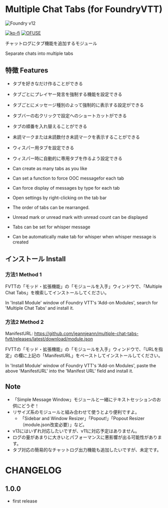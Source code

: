 # Multiple Chat Tabs (for FoundryVTT)

<!--- ![Foundry v11](https://img.shields.io/badge/foundry-v11-green) --->
![Foundry v12](https://img.shields.io/badge/foundry-v12-green)
<!--- ![Foundry v13](https://img.shields.io/badge/foundry-v13-green) --->

[![ko-fi](https://ko-fi.com/img/githubbutton_sm.svg)](https://ko-fi.com/X8X415YUSP)
[![OFUSE](https://img.shields.io/badge/OFUSE-9cf.svg?style=for-the-badge)](https://ofuse.me/o?uid=81619)

チャットログにタブ機能を追加するモジュール

Separate chats into multiple tabs

## 特徴  Features

- タブを好きなだけ作ることができる
- タブごとにプレイヤー発言を強制する機能を設定できる
- タブごとにメッセージ種別のよって強制的に表示する設定ができる
- タブバーの右クリックで設定へのショートカットができる
- タブの順番を入れ替えることができる
- 未読マークまたは未読数付き未読マークを表示することができる
- ウィスパー用タブを設定できる
- ウィスパー時に自動的に専用タブを作るよう設定できる

- Can create as many tabs as you like
- Can set a function to force OOC messagefor each tab
- Can force display of messages by type for each tab
- Open settings by right-clicking on the tab bar
- The order of tabs can be rearranged.
- Unread mark or unread mark with unread count can be displayed
- Tabs can be set for whisper message
- Can be automatically make tab for whisper when whisper message is created


## インストール  Install

### 方法1  Method 1

FVTTの「モッド・拡張機能」の「モジュールを入手」ウィンドウで、「Multiple Chat Tabs」を検索してインストールしてください。

In 'Install Module' window of Foundry VTT's 'Add-on Modules', search for 'Multiple Chat Tabs' and install it.

### 方法2  Method 2

ManifestURL: https://github.com/jeannjeann/multiple-chat-tabs-fvtt/releases/latest/download/module.json

FVTTの「モッド・拡張機能」の「モジュールを入手」ウィンドウで、「URLを指定」の欄に上記の「ManifestURL」をペーストしてインストールしてください。

In 'Install Module' window of Foundry VTT's 'Add-on Modules', paste the above 'ManifestURL' into the 'Manifest URL' field and install it.

## Note

- 「Simple Message Window」モジュールと一緒にテキストセッションのお供にどうぞ！
- リサイズ系のモジュールと組み合わせて使うとより便利ですよ。
  - 「Sidebar and Window Resizer」「Popout!」「Popout Resizer（module.json改変必要）」など。
- v13にはいずれ対応したいですが、v11に対応予定はありません。
- ログの量があまりに大きいとパフォーマンスに悪影響が出る可能性があります。
- タブ対応の簡易的なチャットログ出力機能も追加したいですが、未定です。


# CHANGELOG

## 1.0.0
- first release